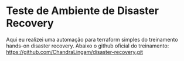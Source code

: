 
# Teste de Ambiente de Disaster Recovery

Aqui eu realizei uma automação para terraform simples do treinamento hands-on disaster recovery. Abaixo o github oficial do treinamento:
https://github.com/ChandraLingam/disaster-recovery.git

